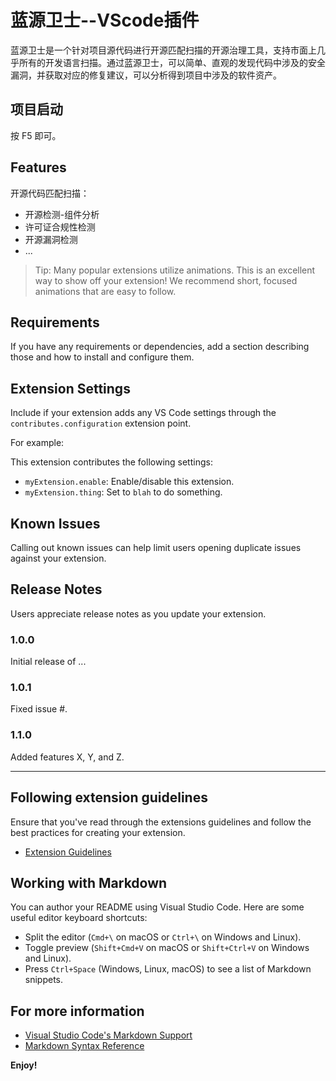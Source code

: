 # 蓝源卫士--VScode插件

蓝源卫士是一个针对项目源代码进行开源匹配扫描的开源治理工具，支持市面上几乎所有的开发语言扫描。通过蓝源卫士，可以简单、直观的发现代码中涉及的安全漏洞，并获取对应的修复建议，可以分析得到项目中涉及的软件资产。

## 项目启动

按 F5 即可。

## Features

开源代码匹配扫描：

- 开源检测-组件分析
- 许可证合规性检测
- 开源漏洞检测
- ...

> Tip: Many popular extensions utilize animations. This is an excellent way to show off your extension! We recommend short, focused animations that are easy to follow.

## Requirements

If you have any requirements or dependencies, add a section describing those and how to install and configure them.

## Extension Settings

Include if your extension adds any VS Code settings through the `contributes.configuration` extension point.

For example:

This extension contributes the following settings:

* `myExtension.enable`: Enable/disable this extension.
* `myExtension.thing`: Set to `blah` to do something.

## Known Issues

Calling out known issues can help limit users opening duplicate issues against your extension.

## Release Notes

Users appreciate release notes as you update your extension.

### 1.0.0

Initial release of ...

### 1.0.1

Fixed issue #.

### 1.1.0

Added features X, Y, and Z.

---

## Following extension guidelines

Ensure that you've read through the extensions guidelines and follow the best practices for creating your extension.

* [Extension Guidelines](https://code.visualstudio.com/api/references/extension-guidelines)

## Working with Markdown

You can author your README using Visual Studio Code. Here are some useful editor keyboard shortcuts:

* Split the editor (`Cmd+\` on macOS or `Ctrl+\` on Windows and Linux).
* Toggle preview (`Shift+Cmd+V` on macOS or `Shift+Ctrl+V` on Windows and Linux).
* Press `Ctrl+Space` (Windows, Linux, macOS) to see a list of Markdown snippets.

## For more information

* [Visual Studio Code's Markdown Support](http://code.visualstudio.com/docs/languages/markdown)
* [Markdown Syntax Reference](https://help.github.com/articles/markdown-basics/)

**Enjoy!**
